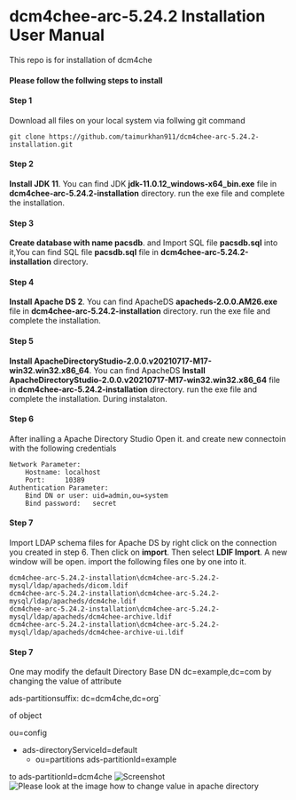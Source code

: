 # dcm4chee-arc-5.24.2 Installation User Manual
This repo is for installation of dcm4che
#### Please follow the follwing steps to install
#### Step 1 
Download all files on your local system via follwing git command
```
git clone https://github.com/taimurkhan911/dcm4chee-arc-5.24.2-installation.git
```
#### Step 2 
**Install JDK 11**. 
You can find JDK **jdk-11.0.12_windows-x64_bin.exe** file in **dcm4chee-arc-5.24.2-installation** directory. run the exe file and complete the installation.

#### Step 3 
**Create database with name pacsdb**. 
and Import SQL file **pacsdb.sql** into it,You can find SQL file  **pacsdb.sql** file in **dcm4chee-arc-5.24.2-installation** directory.

#### Step 4 
**Install Apache DS 2**. 
You can find ApacheDS **apacheds-2.0.0.AM26.exe** file in **dcm4chee-arc-5.24.2-installation** directory. run the exe file and complete the installation.

#### Step 5 
**Install ApacheDirectoryStudio-2.0.0.v20210717-M17-win32.win32.x86_64**. 
You can find ApacheDS **Install ApacheDirectoryStudio-2.0.0.v20210717-M17-win32.win32.x86_64** file in **dcm4chee-arc-5.24.2-installation** directory. run the exe file and complete the installation. During instalaton. 

#### Step 6 
After inalling a Apache Directory Studio Open it. and create new connectoin with the following credentials 
```
Network Parameter:
    Hostname: localhost
    Port:     10389
Authentication Parameter:
    Bind DN or user: uid=admin,ou=system
    Bind password:   secret
```
#### Step 7 

Import LDAP schema files for Apache DS by right click on the connection you created in step 6. Then click on **import**. Then select **LDIF Import**.
A new window will be open. import the following files one by one into it.

```
dcm4chee-arc-5.24.2-installation\dcm4chee-arc-5.24.2-mysql/ldap/apacheds/dicom.ldif
dcm4chee-arc-5.24.2-installation\dcm4chee-arc-5.24.2-mysql/ldap/apacheds/dcm4che.ldif
dcm4chee-arc-5.24.2-installation\dcm4chee-arc-5.24.2-mysql/ldap/apacheds/dcm4chee-archive.ldif
dcm4chee-arc-5.24.2-installation\dcm4chee-arc-5.24.2-mysql/ldap/apacheds/dcm4chee-archive-ui.ldif
```
#### Step 7 
One may modify the default Directory Base DN dc=example,dc=com by changing the value of attribute

ads-partitionsuffix: dc=dcm4che,dc=org`

of object

ou=config
+ ads-directoryServiceId=default
  + ou=partitions
      ads-partitionId=example

to ads-partitionId=dcm4che
![Screenshot](/screenshots/change-apache-directory-values.png)
![Please look at the image how to change value in apache directory](screenshots/change-apache-directory-values.png)

